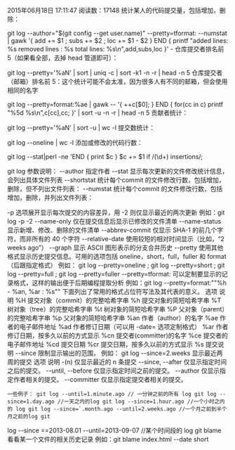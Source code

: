 2015年06月18日 17:11:47
阅读数：17148
统计某人的代码提交量，包括增加，删除：


git log --author="$(git config --get user.name)" --pretty=tformat: --numstat | gawk '{ add += $1 ; subs += $2 ; loc += $1 - $2 } END { printf "added lines: %s removed lines : %s total lines: %s\n",add,subs,loc }' -
仓库提交者排名前 5（如果看全部，去掉 head 管道即可）：


git log --pretty='%aN' | sort | uniq -c | sort -k1 -n -r | head -n 5
仓库提交者（邮箱）排名前 5：这个统计可能不会太准，因为很多人有不同的邮箱，但会使用相同的名字


git log --pretty=format:%ae | gawk -- '{ ++c[$0]; } END { for(cc in c) printf "%5d %s\n",c[cc],cc; }' | sort -u -n -r | head -n 5
贡献者统计：


git log --pretty='%aN' | sort -u | wc -l
提交数统计：


git log --oneline | wc -l
添加或修改的代码行数：


git log --stat|perl -ne 'END { print $c } $c += $1 if /(\d+) insertions/;

git log 参数说明：
--author   指定作者
--stat   显示每次更新的文件修改统计信息，会列出具体文件列表
--shortstat    统计每个commit 的文件修改行数，包括增加，删除，但不列出文件列表：
--numstat   统计每个commit 的文件修改行数，包括增加，删除，并列出文件列表：


-p 选项展开显示每次提交的内容差异，用 -2 则仅显示最近的两次更新
       例如：git log -p  -2
--name-only 仅在提交信息后显示已修改的文件清单
--name-status 显示新增、修改、删除的文件清单
--abbrev-commit 仅显示 SHA-1 的前几个字符，而非所有的 40 个字符
--relative-date 使用较短的相对时间显示（比如，“2 weeks ago”）
--graph 显示 ASCII 图形表示的分支合并历史
--pretty 使用其他格式显示历史提交信息。可用的选项包括 oneline，short，full，fuller 和 format（后跟指定格式）
       例如： git log --pretty=oneline ; git log --pretty=short ; git log --pretty=full ; git log --pretty=fuller
--pretty=tformat:   可以定制要显示的记录格式，这样的输出便于后期编程提取分析
       例如：git log --pretty=format:""%h - %an, %ar : %s""
       下面列出了常用的格式占位符写法及其代表的意义。
       选项       说明
       %H      提交对象（commit）的完整哈希字串
       %h      提交对象的简短哈希字串
       %T      树对象（tree）的完整哈希字串
       %t      树对象的简短哈希字串
       %P      父对象（parent）的完整哈希字串
       %p      父对象的简短哈希字串
       %an     作者（author）的名字
       %ae     作者的电子邮件地址
       %ad     作者修订日期（可以用 -date= 选项定制格式）
       %ar     作者修订日期，按多久以前的方式显示
       %cn     提交者(committer)的名字
       %ce     提交者的电子邮件地址
       %cd     提交日期
       %cr     提交日期，按多久以前的方式显示
       %s      提交说明
--since  限制显示输出的范围，
       例如： git log --since=2.weeks    显示最近两周的提交
       选项 说明
       -(n)    仅显示最近的 n 条提交
       --since, --after 仅显示指定时间之后的提交。
       --until, --before 仅显示指定时间之前的提交。
       --author 仅显示指定作者相关的提交。
       --committer 仅显示指定提交者相关的提交。

    一些例子： git log --until=1.minute.ago // 一分钟之前的所有 log git log --since=1.day.ago //一天之内的log git log --since=1.hour.ago //一个小时之内的 log git log --since=`.month.ago --until=2.weeks.ago //一个月之前到半个月之前的log git
log --since ==2013-08.01 --until=2013-09-07 //某个时间段的 log   git blame
看看某一个文件的相关历史记录
       例如：git blame index.html --date short